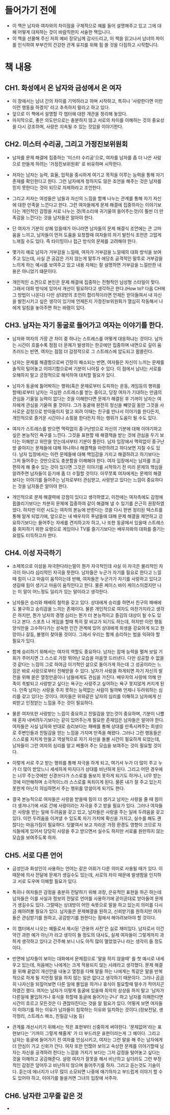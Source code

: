 # 들어가기 전에
 - 이 책은 남자와 여자와의 차이점을 구체적으로 예를 들어 설명해주고 있고 그에 대해 어떻게 대처하는 것이 바람직한지 서술한 책입니다.
 - 이 책을 선물해 주신 저희 예비 장모님께 감사드리고, 이 책을 읽고나서 남녀의 차이를 인식하여 부부간의 건강한 관계 유지를 위해 힘 쓸 것을 다짐하고 시작합니다.

# 책 내용

## CH1. 화성에서 온 남자와 금성에서 온 여자

- 이 장에서는 남녀 간의 차이를 기억하라고 하며 시작하고, 특히나 '사랑한다면 이런이런 행동을 하겠지' 라고 추측하지 말라고 하고 있다.
- 앞으로 이 책에서 설명할 각 챕터에 대한 개관을 정리해 놓았다.
- 마지막으로, 좋은 의도만으로는 충분하지 않고 서로의 차이를 이해하는 것의 중요성을 다시 강조하며, 사랑은 지속될 수 있는 것임을 이야기한다.


## CH2. 미스터 수리공, 그리고 가정진보위원회

- 남자를 문제 해결에 집중하는 '미스터 수리공'으로, 여자를 남자를 좀 더 나은 사람으로 만들게 하려는 '가정진보위원회' 로 비유하며 시작한다.

- 저자는 남자는 능력, 효율, 업적을 중시하게 여기고 목적을 이루는 능력을 통해 자기 존재를 확인한다고 한다. 그런 남자에게 청하지도 않은 조언을 해주는 것은 남자를 믿지 못한다는 것이 되므로 자제하라고 조언한다.

- 그리고 저자는 여성들은 남들과 자신의 느낌을 함꼐 나누는 관계를 통해 자기 자신에 대한 만족을 느낀다고 한다. 그런 여자들에게 문제 해결에 집중하자는 이야기보다는 개인적인 감정을 서로 나누는 것(목소리에 귀기울여 들어주는것)이 훨씬 더 만족감을 느낀다는 것을 남자들은 알아야 한다.

- 단 여자가 기분이 상해 있을때가 아니라면 남자들의 문제 해결식 조언에는 큰 고마움을 느끼고, 남자들이 먼저 도움을 요청할때 여자들의 자기 발전식 조언은 고맙게 느껴질 수도 있다. 즉 타이밍이나 접근 방식의 문제를 고려해야 한다.

- 몇가지 예로 남자가 거부감을 느낄때, 여자가 거부감을 느낄때의 대화 방식을 보여주고 있는데, 사실 큰 공감은 가지 않는게 말투가 애당초 공격적인 말투로 거부감을 느끼게 하는 예시를 보여주고 있고 내용 자체는 잘 설명하면 거부감을 느낄만한 내용은 아니었기 떄문이다.

- 개인적인 소견으로 본인은 문제 해결에 집중하는 전형적인 남성형 스타일이 맞다. 그래서 대화 방식에 있어서 개선이 필요하다고 생각하곤 한다.(How to? 다음 CH에 그 방법이 나온다) 다만 상대방의 조언이 합리적이라면 언제든 받아들여서 내 자신을 발전시키고 싶은 생각이 있기에 언제든지 가정진보위원회가 열심히 작동해서 나에게 일침을 놓아주면 하는 바램이 있다.


## CH3. 남자는 자기 동굴로 들어가고 여자는 이야기를 한다.
- 남자와 여자의 가장 큰 차이 중 하나는 스트레스를 어떻게 대응하냐는 것이다. 남자는 시간이 흐를수록 점점 더 문제가 발생하는 한곳에만 집중하며 내면으로 깊이 움츠러드는 반면, 여자는 점점 더 감정적으로 그 스트레스에 압도되고 휩쓸린다.

- 남자는 문제를 해결함으로써 긴장이 해소되는 반면, 여자들은 자신이 느끼는 문제를 솔직히 털어놓고 이야기함으로써 기분이 나아질 수 있다. 이 점에서 남녀는 서로를 오해하지 말고 긍정적으로 해석하여 대처할 필요가 있다.

- 남자가 동굴에 틀어박히는 행위(혹은 문제로부터 도피하는 운동, 게임등의 행위를 할때)로부터 남자는 극심한 스트레스를 받는 중이고, 당장 여자가 기대하는 만큼의 관심을 기울일 능력이 없다는 것을 이해한다면 문제가 해결된 후 기꺼이 남자는 여자에게 관심을 기울여 줄 것이다. 그가 동굴에 완전히 정신을 빼앗길 동안 그것을 사사로운 감정으로 받아들이지 말고 외려 이때는 친구를 만나서 이야기를 한다든지, 개인적으로 즐거운 시간이나 쇼핑을 한다든지 하는 행위가 도움이 될 수도 있다.

- 여자가 스트레스를 받으면 맥락없이 중구난방으로 자신의 기분에 대해 이야기하고 싶은 본능적인 욕구를 느낀다. 그것을 표현할 때 해결책을 받는 것에 관심을 두기 보다는 이해받고 위안을 얻는데서부터 기분이 풀린다. 남자 입장에서 맥락없이 중구난방 쏟아지는 문제들에 대해 하나하나 해결책을 마련하려고 하다보면 지칠 수도 있다. 남자 입장에서는 이런 문제들에 대해 책임감을 가지고 해결하려고 하기보다는 그저 들어주는 것만으로도 충분함을 이해해야 한다. 여자 입장에서는 남자를 조금 편하게 해 줄수 있는 것이 있다면 그것은 이야기를 시작하기 전 미리 문제의 핵심을 알려주면 남자들이 듣기에 좀 더 수월할 것이다. 아무쪼록 여자에게는 문제의 해결보다는 이야기를 들어주는 남자로부터 관심받고, 사랑받고 있다는 느낌이 중요하다는 것을 남자들은 알아야 한다. 

- 개인적으로 문제 해결력에 강점이 있다고 생각하였고, 이전에는 여자측에도 감정에 휩쓸리기보다는 차분히 문제에 집중하여 같이 해결해 낼 수 있기를 은근히 권장하였었다. 하지만 이런 시도는 여자의 본능에 반한다는 것을 다시 한번 정리된 텍스트를 통해 알게 되었기에, 앞으로는 내 배우자의 푸념들에 대해 문제 해결을 제안하고 강요하기보다는 들어주는 자세를 견지하고자 하고, 나 또한 동굴에서 있을때 스트레스를 회피하기 위한 요령으로 게임이나 TV를 즐기기보다는 배우자와의 대화를 즐기는 요령도 터득하고자 한다.


## CH4. 이성 자극하기

- 소제목으로 이성을 자극한다라는말이 뭔가 자극적인데 사실 이 자극은 물리적인 자극이 아니라 심리적인 자극을 뜻한다. 남자들은 누군가 자기를 필요로 한다고 느낄 때 힘이 나고 마음이 움직이는데 반해, 여자들은 누군가가 자기를 사랑하고 있다고 생길때 힘이 생기고 마음이 움직인다고 한다. 물론 케이스 바이 케이스이겠지만 나는 이 말이 어느정도 일리가 있는 말이라고 생각한다. 

- 남자들은 승리와 패배의 철학을 갖고 있다. 상대에게 승리를 하면서 친구의 패배에도 불구하고 승리감을 느끼는 존재이다. 물론 개인적으로 여자도 마찬가지라고 생각은 하지만, 뭔가 남자의 경쟁 심리는 뭔가 더 본능적이고 즐김의 대상이 될 수도 있다고 본다. 스포츠 나 게임을 할때 특히 잘 비교가 되기도 하는데, 하지만 이런 행동 양식만을 고수하다가는 성숙한 인간 관계에 있어 상대에게 희생을 강요하게 되고 원망이나 갈등, 불행이 찾아올 것이다. 그래서 우리는 함께 승리하는 법을 익혀야 할 필요가 있다.

- 함께 승리하기 위해서는 여자의 역할도 중요하다. 남자는 잠재 능력을 펼쳐 보일 기회가 주어지면 그 스스로 가장 뛰어난 모습을 마음껏 드러낸다. 다만 성공할 수 없을 것 같다는 느낌이 그로 하여금 이기적인 삶으로 돌아가게 하는데 그 성공이라는 느낌은 바로 사랑으로부터 전해받을 수 있다. 남자가 사랑을 하게되면 자기 자신의 발전을 위해 쏟은 열정만큼이나 남들에게도 관심을 가진다. 배우자의 사랑에 의해 만족이 촉발되고 사랑받고 싶다는 욕구는 사랑주고 싶어하는 욕구 못지않게 커지게 된다. 인즉 남자는 사랑을 주지 못하는 능력없는 사람이 될까봐 언제나 두려워하는 심리를 갖고 있다는 것이다. 여자들은 위와같은 남자의 심리를 이해하고 남자에게 신뢰받고 인정받는 느낌을 주는 것이 필요하다.

- 물론 여자또한 사랑받는 느낌이 중요하고 친밀감을 얻는것이 중요하며, 기분이 나쁠때 혼자 내버려두기보다는 같이 있어주는게 필요한 존재임은 남자들은 알아야 한다. 여자들은 사실 남자와 반대로 승리보다는 패배를 통해 상대를 만족시켜주는 희생으로 주변인들과 친밀감을 얻는 느낌을 가지며 만족을 해왔다. 그러나 그런 행동들은 스스로를 지치게 만들고 역설적으로 자기 자신을 돌볼 시간이 필요하게 되었는데, 남자들이 그런 여자의 심리를 알고 베풀어 주는 모습을 보여주는 것이 필요할 것이다.

- 이렇게 서로 주고 받는 행위를 통해 자극을 하게 되고, 여기서 누가 더 많이 주고 누가 더 많이 받았느니 세세하게 따지다가 상대를 비난하게 된다. 그리고 어떤 경우에는 너무 주는것에만 신경쓰다가 스스로를 돌보지 못하게 되기도 하거나, 너무 받는것에 미안해하며 소극적이느라 스스로를 옥죄이게 된다. 물론 내가 잘 주고 있는지 못한게 아닌지 의심하면서 주는 행위를 망설이게 되기도 한다.

- 결국 본능적으로 여자들은 사랑을 받을때 힘이 더 생기고 남자는 사랑을 줄 때 힘이 더 생겨나기에 서로 간에 사랑이라는 자극을 주고 받을 필요가 있다. 그러나 여자들은 사랑을 받는 일에 두려움을 갖고 있고, 남자들은 사랑을 주는 일에 두려움을 갖고 있다. 이런 두려움을 이겨낼 수 있도록 자기 가치에 확신을 가지고, 실수를 해도 괜찮다는 마음가짐이 필요하다. 덧붙여서 보고 자라온 가정 환경도 영향이 크므로 자식들에게 있어서 당당히 사랑을 주고 받으면서 실수도 하지만 서로룰 원만하지 않는 모습을 보여주도록 하자.

## CH5. 서로 다른 언어

- 금성인과 화성인이 사용하는 언어는 같은 어휘가 다른 의미로 사용될 때가 있다. 이 때문에 의사 전달에 문제가 생길수도 있는데, 서로의 차이 때문에 발생함을 인지하고 서로 도우며 이해할 필요가 있다.

- 특히나 여자들은 감정을 충분히 전달하기 위해 과장, 은유적인 표현을 하곤 하는데 남자들은 이를 사실과 정보의 전달로 언어를 사용하기에 곧이곧대로 받아들여 문제가 생길수도 있다. 그럴때는 상대방이 어떤 속뜻으로 말을 하고 있는지 의미를 다시금 헤아려볼 필요가 있다. 남자들은 문제해결을 원하고, 신뢰받기를 원하지만 여자들은 관심받기를 원하고, 공감받기를 원한다는 점에서 헤아려보아야 할 것이다.

- 이 챕터에서 나오는 예들로서 제시된 '관용어 사전'은 실로 재미있다. 남자로서 이건 약간 과한 예가 아닌가 라고 생각이 들 정도의 대사도, 실제 여자들이 그렇게까지 과하게 생각하고 있다고 간주해 보니 나도 아직 많이 멀었었구나 라는 생각이 들 정도이다.

- 반면에 남자들이 보이는 대화에서 문제점으로 '말을 하지 않을때' 를 첫 예시로 내세우고 있는데, 처음에는 나에게는 크게 적용되지 않는 사례라고 생각했다. 문제 해결을 위해 끝없이 개선안을 내놓고 열정을 다해 말을 하는 나에게는 똑같은 말을 반복적으로 하게 될 지언정 말을 하지 않는 일은 없다고 생각하기 때문이다. 그러나 곰곰히 나자신을 되짚어보면 다른 일에 몰입을 하거나 휴식이 필요할때 말수가 적어지곤 하였긴 했다. 여자는 남자가 이렇게 동굴에 있을때 최악의 상상을 하지 말고 '남자가 다른일에 몰입하거나 휴식을 취할때 동굴에 들어가는구나' 하고 남자를 이해한다면 시간이 흐르고 모든것은 다 괜찮아진다는 것을 알 필요가 있다. 어떻게 보면 여자들이 이야기를 하는 이유가 남자들이 침묵하는 이유와 일치하는 것이다.(정보전달, 생각정리, 스트레스 해소, 친밀감 나눔 등)

- 관계를 개선시키기 위해서는 작은 표현부터 신중하게 써야한다. '문제없어'라는 표현보다는 '기꺼이 그렇게 해줄게' 가 더 부드러운 표현이라는게 그 예이다. 그리고 남자는 동굴에 들어가기 전 여자를 안심시키고, 여자는 그런 말을 해 주는 남자에게 더 안심이 가고 신뢰가 간다. 여자 또한 언짢아 보이고 속상한 문제를 이야기할때 남자는 자신을 공격하려 한다는 느낌을 가지기 보다는 그저 감정을 털어놓고 싶다는 것을 이해하고 공감해준다. 설령 여자가 잘못을 해서 비난하고 싶더라도 그런 부정적인 감정은 덮어두고 비난하지 않으며 들어주기를 하자. 그리고 듣는것도 기술이다. 듣는데 에너지가 너무 많이 소모되면 나중에 얘기하자고 부드럽게 이야기 할 수도 있어야 하고, 이야기를 들을거면 그녀의 입장에 서주자.


## CH6. 남자란 고무줄 같은 것

- 
